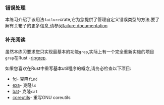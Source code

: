 ### 错误处理

本练习介绍了该用法`failure`crate,它为您提供了管理自定义错误类型的方法.要了解有关箱子的更多信息,请参阅[failure documentation](https://boats.gitlab.io/failure/intro.html)

### 补充阅读

虽然本练习要求您只实现最基本的功能`grep`,实际上有一个完全重新实施的项目`grep`在Rust  -[ripgrep](https://github.com/BurntSushi/ripgrep).

如果您喜欢在Rust中重写基本util程序的概念,请务必检查以下项目:

-   [fd](https://github.com/sharkdp/fd)- 克隆`find`
-   [exa](https://github.com/ogham/exa)- 克隆`ls`
-   [bat](https://github.com/sharkdp/bat)- 克隆`cat`
-   [coreutils](https://github.com/uutils/coreutils)- 重写GNU coreutils
